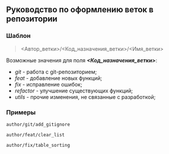## Руководство по оформлению веток в репозитории

### Шаблон

> <Автор_ветки>/<Код_назначения_ветки>/<Имя_ветки>

Возможные значения для поля ***<Код_назначения_ветки>***:

* _git_ - работа с git-репозиторием;
* _feat_ - добавление новых функций;
* _fix_ - исправление ошибок;
* _refactor_ - улучшение существующих функций;
* _utils_ - прочие изменения, не связанные с разработкой;


### Примеры

```
author/git/add_gitignore

author/feat/clear_list

author/fix/table_sorting
```